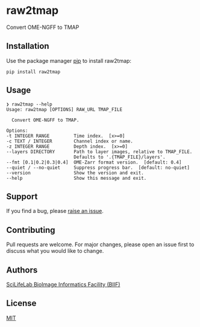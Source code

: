 # raw2tmap

Convert OME-NGFF to TMAP

## Installation

Use the package manager [pip](https://pip.pypa.io) to install raw2tmap:

    pip install raw2tmap

## Usage

    ❯ raw2tmap --help
    Usage: raw2tmap [OPTIONS] RAW_URL TMAP_FILE

      Convert OME-NGFF to TMAP.

    Options:
    -t INTEGER RANGE         Time index.  [x>=0]
    -c TEXT / INTEGER        Channel index or name.
    -z INTEGER RANGE         Depth index.  [x>=0]
    --layers DIRECTORY       Path to layer images, relative to TMAP_FILE.
                             Defaults to '.{TMAP_FILE}/layers'.
    --fmt [0.1|0.2|0.3|0.4]  OME-Zarr format version.  [default: 0.4]
    --quiet / --no-quiet     Suppress progress bar.  [default: no-quiet]
    --version                Show the version and exit.
    --help                   Show this message and exit.

## Support

If you find a bug, please [raise an issue](https://github.com/TissUUmaps/raw2tmap/issues/new).

## Contributing

Pull requests are welcome. For major changes, please open an issue first to discuss what you would like to change.

## Authors

[SciLifeLab BioImage Informatics Facility (BIIF)](https://biifsweden.github.io)

## License

[MIT](LICENSE)

